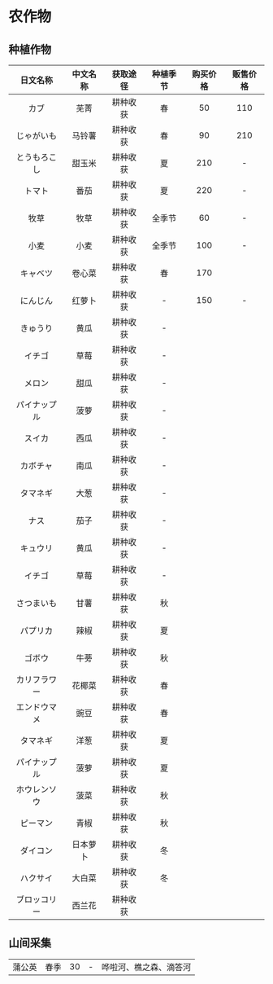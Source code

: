# 农作物

## 种植作物

|日文名称|中文名称|获取途径|种植季节|购买价格|贩售价格|
|:-:|:-:|:-:|:-:|:-:|:-:|
|カブ|芜菁|耕种收获|春|50|110|
|じゃがいも|马铃薯|耕种收获|春|90|210|
|とうもろこし|甜玉米|耕种收获|夏|210|-|
|トマト|番茄|耕种收获|夏|220|-|
|牧草|牧草|耕种收获|全季节|60|-|
|小麦|小麦|耕种收获|全季节|100|-|
|キャベツ|卷心菜|耕种收获|春|170||
|にんじん|红萝卜|耕种收获|-|150|-|
|きゅうり|黄瓜|耕种收获|-||
|イチゴ|草莓|耕种收获|-||
|メロン|甜瓜|耕种收获|-||
|パイナップル|菠萝|耕种收获|-||
|スイカ|西瓜|耕种收获|-|
|カボチャ|南瓜|耕种收获|-|
|タマネギ|大葱|耕种收获|-|
|ナス|茄子|耕种收获|-|
|キュウリ|黄瓜|耕种收获|-|
|イチゴ|草莓|耕种收获|-|
|さつまいも|甘薯|耕种收获|秋|
|パプリカ|辣椒|耕种收获|夏|
|ゴボウ|牛蒡|耕种收获|秋|
|カリフラワー|花椰菜|耕种收获|春|
|エンドウマメ|豌豆|耕种收获|春|
|タマネギ|洋葱|耕种收获|夏|
|パイナップル|菠萝|耕种收获|夏|||
|ホウレンソウ|菠菜|耕种收获|秋|
|ピーマン|青椒|耕种收获|秋|
|ダイコン|日本萝卜|耕种收获|冬|
|ハクサイ|大白菜|耕种收获|冬|
|ブロッコリー|西兰花|耕种收获|

## 山间采集

||||||
|-|-|-|-|-|
|蒲公英|春季|30|-|哗啦河、樵之森、滴答河|
